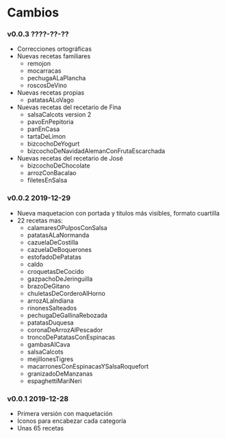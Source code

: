 # Cambios

### v0.0.3 ????-??-??

- Correcciones ortográficas
- Nuevas recetas familiares
	- remojon
	- mocarracas
	- pechugaALaPlancha
	- roscosDeVino
- Nuevas recetas propias
	- patatasALoVago
- Nuevas recetas del recetario de Fina
	- salsaCalcots version 2
	- pavoEnPepitoria
	- panEnCasa
	- tartaDeLimon
	- bizcochoDeYogurt
	- bizcochoDeNavidadAlemanConFrutaEscarchada
- Nuevas recetas del recetario de José
	- bizcochoDeChocolate
	- arrozConBacalao
	- filetesEnSalsa

### v0.0.2 2019-12-29

- Nueva maquetacion con portada y titulos más visibles, formato cuartilla
- 22 recetas mas:
	- calamaresOPulposConSalsa
	- patatasALaNormanda
	- cazuelaDeCostilla
	- cazuelaDeBoquerones
	- estofadoDePatatas
	- caldo
	- croquetasDeCocido
	- gazpachoDeJeringuilla
	- brazoDeGitano
	- chuletasDeCorderoAlHorno
	- arrozALaIndiana
	- rinonesSalteados
	- pechugaDeGallinaRebozada
	- patatasDuquesa
	- coronaDeArrozAlPescador
	- troncoDePatatasConEspinacas
	- gambasAlCava
	- salsaCalcots
	- mejillonesTigres
	- macarronesConEspinacasYSalsaRoquefort
	- granizadoDeManzanas
	- espaghettiMariNeri

### v0.0.1 2019-12-28

- Primera versión con maquetación
- Iconos para encabezar cada categoría
- Unas 65 recetas



